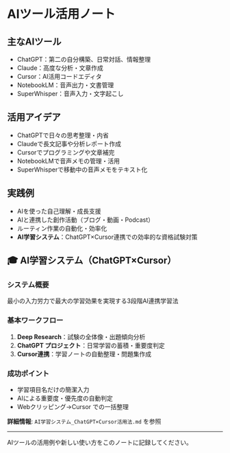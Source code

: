 # AIツール活用ノート

## 主なAIツール
- ChatGPT：第二の自分構築、日常対話、情報整理
- Claude：高度な分析・文章作成
- Cursor：AI活用コードエディタ
- NotebookLM：音声出力・文書管理
- SuperWhisper：音声入力・文字起こし

## 活用アイデア
- ChatGPTで日々の思考整理・内省
- Claudeで長文記事や分析レポート作成
- Cursorでプログラミングや文章補完
- NotebookLMで音声メモの管理・活用
- SuperWhisperで移動中の音声メモをテキスト化

## 実践例
- AIを使った自己理解・成長支援
- AIと連携した創作活動（ブログ・動画・Podcast）
- ルーティン作業の自動化・効率化
- **AI学習システム**：ChatGPT×Cursor連携での効率的な資格試験対策

## 🎓 AI学習システム（ChatGPT×Cursor）

### システム概要
最小の入力労力で最大の学習効果を実現する3段階AI連携学習法

### 基本ワークフロー
1. **Deep Research**：試験の全体像・出題傾向分析
2. **ChatGPT プロジェクト**：日常学習の蓄積・重要度判定
3. **Cursor連携**：学習ノートの自動整理・問題集作成

### 成功ポイント
- 学習項目名だけの簡潔入力
- AIによる重要度・優先度の自動判定
- Webクリッピング→Cursor での一括整理

**詳細情報**: `AI学習システム_ChatGPT×Cursor活用法.md` を参照

---

AIツールの活用例や新しい使い方をこのノートに記録してください。 